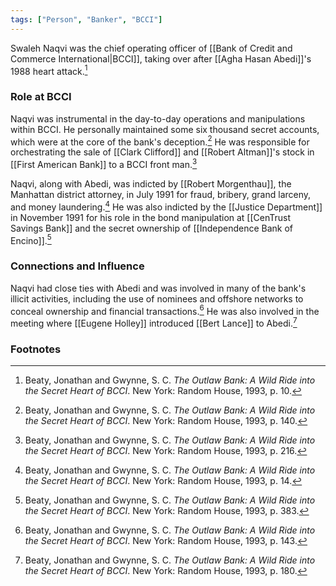 ```yaml
---
tags: ["Person", "Banker", "BCCI"]
---
```

Swaleh Naqvi was the chief operating officer of [[Bank of Credit and Commerce International|BCCI]], taking over after [[Agha Hasan Abedi]]'s 1988 heart attack.[^1]

### Role at BCCI

Naqvi was instrumental in the day-to-day operations and manipulations within BCCI. He personally maintained some six thousand secret accounts, which were at the core of the bank's deception.[^2] He was responsible for orchestrating the sale of [[Clark Clifford]] and [[Robert Altman]]'s stock in [[First American Bank]] to a BCCI front man.[^3]

Naqvi, along with Abedi, was indicted by [[Robert Morgenthau]], the Manhattan district attorney, in July 1991 for fraud, bribery, grand larceny, and money laundering.[^4] He was also indicted by the [[Justice Department]] in November 1991 for his role in the bond manipulation at [[CenTrust Savings Bank]] and the secret ownership of [[Independence Bank of Encino]].[^5]

### Connections and Influence

Naqvi had close ties with Abedi and was involved in many of the bank's illicit activities, including the use of nominees and offshore networks to conceal ownership and financial transactions.[^6] He was also involved in the meeting where [[Eugene Holley]] introduced [[Bert Lance]] to Abedi.[^7]

### Footnotes

[^1]: Beaty, Jonathan and Gwynne, S. C. *The Outlaw Bank: A Wild Ride into the Secret Heart of BCCI*. New York: Random House, 1993, p. 10.
[^2]: Beaty, Jonathan and Gwynne, S. C. *The Outlaw Bank: A Wild Ride into the Secret Heart of BCCI*. New York: Random House, 1993, p. 140.
[^3]: Beaty, Jonathan and Gwynne, S. C. *The Outlaw Bank: A Wild Ride into the Secret Heart of BCCI*. New York: Random House, 1993, p. 216.
[^4]: Beaty, Jonathan and Gwynne, S. C. *The Outlaw Bank: A Wild Ride into the Secret Heart of BCCI*. New York: Random House, 1993, p. 14.
[^5]: Beaty, Jonathan and Gwynne, S. C. *The Outlaw Bank: A Wild Ride into the Secret Heart of BCCI*. New York: Random House, 1993, p. 383.
[^6]: Beaty, Jonathan and Gwynne, S. C. *The Outlaw Bank: A Wild Ride into the Secret Heart of BCCI*. New York: Random House, 1993, p. 143.
[^7]: Beaty, Jonathan and Gwynne, S. C. *The Outlaw Bank: A Wild Ride into the Secret Heart of BCCI*. New York: Random House, 1993, p. 180.
[^8]: Beaty, Jonathan and Gwynne, S. C. *The Outlaw Bank: A Wild Ride into the Secret Heart of BCCI*. New York: Random House, 1993, p. 393.
